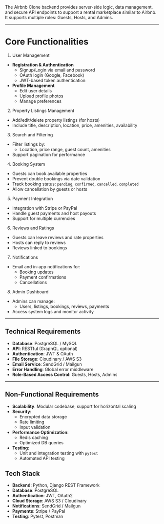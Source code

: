 The Airbnb Clone backend provides server-side logic, data management, and secure API endpoints to support a rental marketplace similar to Airbnb. It supports multiple roles: Guests, Hosts, and Admins.

---

# Core Functionalities

1. User Management
- **Registration & Authentication**
  - Signup/Login via email and password
  - OAuth login (Google, Facebook)
  - JWT-based token authentication
- **Profile Management**
  - Edit user details
  - Upload profile photos
  - Manage preferences

2. Property Listings Management
- Add/edit/delete property listings (for hosts)
- Include title, description, location, price, amenities, availability

3. Search and Filtering
- Filter listings by:
  - Location, price range, guest count, amenities
- Support pagination for performance

4. Booking System
- Guests can book available properties
- Prevent double bookings via date validation
- Track booking status: `pending`, `confirmed`, `cancelled`, `completed`
- Allow cancellation by guests or hosts

5. Payment Integration
- Integration with Stripe or PayPal
- Handle guest payments and host payouts
- Support for multiple currencies

6. Reviews and Ratings
- Guests can leave reviews and rate properties
- Hosts can reply to reviews
- Reviews linked to bookings

7. Notifications
- Email and in-app notifications for:
  - Booking updates
  - Payment confirmations
  - Cancellations

8. Admin Dashboard
- Admins can manage:
  - Users, listings, bookings, reviews, payments
- Access system logs and monitor activity

---

## Technical Requirements

- **Database**: PostgreSQL / MySQL
- **API**: RESTful (GraphQL optional)
- **Authentication**: JWT & OAuth
- **File Storage**: Cloudinary / AWS S3
- **Email Service**: SendGrid / Mailgun
- **Error Handling**: Global error middleware
- **Role-Based Access Control**: Guests, Hosts, Admins

---

## Non-Functional Requirements

- **Scalability**: Modular codebase, support for horizontal scaling
- **Security**: 
  - Encrypted data storage
  - Rate limiting
  - Input validation
- **Performance Optimization**:
  - Redis caching
  - Optimized DB queries
- **Testing**:
  - Unit and integration testing with `pytest`
  - Automated API testing

## Tech Stack

- **Backend**: Python, Django REST Framework
- **Database**: PostgreSQL
- **Authentication**: JWT, OAuth2
- **Cloud Storage**: AWS S3 / Cloudinary
- **Notifications**: SendGrid / Mailgun
- **Payments**: Stripe / PayPal
- **Testing**: Pytest, Postman
